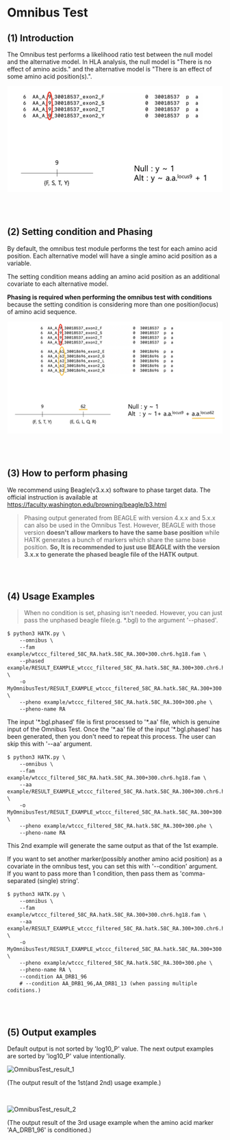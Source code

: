 # Omnibus Test

## (1) Introduction

The Omnibus test performs a likelihood ratio test between the null model and the alternative model. In HLA analysis, the null model is "There is no effect of amino acids." and the alternative model is "There is an effect of some amino acid position(s).".

![OmnibusTest1](img/README_4-1_OmnibusTest1.png)



<br>
<br>


## (2) Setting condition and Phasing

By default, the omnibus test module performs the test for each amino acid position. Each alternative model will have a single amino acid position as a variable.

The setting condition means adding an amino acid position as an additional covariate to each alternative model.

**Phasing is required when performing the omnibus test with conditions** because the setting condition is considering more than one position(locus) of amino acid sequence.


![OmnibusTest2](img/README_4-1_OmnibusTest2.png)


<br>
<br>


## (3) How to perform phasing

We recommend using Beagle(v3.x.x) software to phase target data. The official instruction is available at https://faculty.washington.edu/browning/beagle/b3.html

> Phasing output generated from BEAGLE with version 4.x.x and 5.x.x can also be used in the Omnibus Test. However, BEAGLE with those version **doesn't allow markers to have the same base position** while HATK generates a bunch of markers which share the same base position. **So, It is recommended to just use BEAGLE with the version 3.x.x to generate the phased beagle file of the HATK output**.

<br>
<br>

## (4) Usage Examples

> When no condition is set, phasing isn't needed. However, you can just pass the unphased beagle file(e.g. *.bgl) to the argument '--phased'.

```
$ python3 HATK.py \
    --omnibus \
    --fam example/wtccc_filtered_58C_RA.hatk.58C_RA.300+300.chr6.hg18.fam \
    --phased example/RESULT_EXAMPLE_wtccc_filtered_58C_RA.hatk.58C_RA.300+300.chr6.hg18.bgl.phased \
    -o MyOmnibusTest/RESULT_EXAMPLE_wtccc_filtered_58C_RA.hatk.58C_RA.300+300.chr6.hg18 \
    --pheno example/wtccc_filtered_58C_RA.hatk.58C_RA.300+300.phe \
    --pheno-name RA

```

The input '\*.bgl.phased' file is first processed to '\*.aa' file, which is genuine input of the Omnibus Test. Once the '\*.aa' file of the input '\*.bgl.phased' has been generated, then you don't need to repeat this process. The user can skip this with '--aa' argument.

```
$ python3 HATK.py \
    --omnibus \
    --fam example/wtccc_filtered_58C_RA.hatk.58C_RA.300+300.chr6.hg18.fam \
    --aa example/RESULT_EXAMPLE_wtccc_filtered_58C_RA.hatk.58C_RA.300+300.chr6.hg18.aa \
    -o MyOmnibusTest/RESULT_EXAMPLE_wtccc_filtered_58C_RA.hatk.58C_RA.300+300.chr6.hg18 \
    --pheno example/wtccc_filtered_58C_RA.hatk.58C_RA.300+300.phe \
    --pheno-name RA

```
This 2nd example will generate the same output as that of the 1st example.



If you want to set another marker(possibly another amino acid position) as a covariate in the omnibus test, you can set this with '--condition' argument. If you want to pass more than 1 condition, then pass them as 'comma-separated (single) string'.

```
$ python3 HATK.py \
    --omnibus \
    --fam example/wtccc_filtered_58C_RA.hatk.58C_RA.300+300.chr6.hg18.fam \
    --aa example/RESULT_EXAMPLE_wtccc_filtered_58C_RA.hatk.58C_RA.300+300.chr6.hg18.aa \
    -o MyOmnibusTest/RESULT_EXAMPLE_wtccc_filtered_58C_RA.hatk.58C_RA.300+300.chr6.hg18 \
    --pheno example/wtccc_filtered_58C_RA.hatk.58C_RA.300+300.phe \
    --pheno-name RA \
    --condition AA_DRB1_96
    # --condition AA_DRB1_96,AA_DRB1_13 (when passing multiple coditions.)

```

<br>
<br>

<!-- > (Tip) To sort the output of the omnibus test on P-value, Use the below bash command.
```
$ sort -gk 5 MyOmnibusTest/RESULT_EXAMPLE_wtccc_filtered_58C_RA.hatk.58C_RA.300+300.chr6.hg18.RA.NA.omnibus
``` -->



## (5) Output examples

Default output is not sorted by 'log10_P' value. The next output examples are sorted by 'log10_P' value intentionally.

![OmnibusTest_result_1](img/README_4-1_OmnibusTest_result_1.png)

(The output result of the 1st(and 2nd) usage example.)

<br>

![OmnibusTest_result_2](img/README_4-1_OmnibusTest_result_2.png)

(The output result of the 3rd usage example when the amino acid marker 'AA_DRB1_96' is conditioned.)
